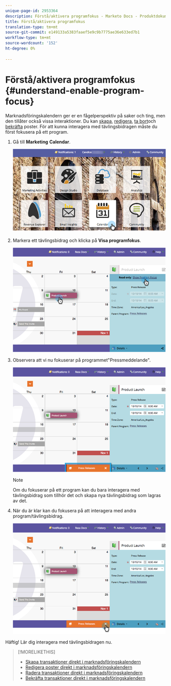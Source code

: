 ```yaml
---
unique-page-id: 2953364
description: Förstå/aktivera programfokus - Marketo Docs - Produktdokumentation
title: Förstå/aktivera programfokus
translation-type: tm+mt
source-git-commit: e149133a5383faaef5e9c9b7775ae36e633ed7b1
workflow-type: tm+mt
source-wordcount: '152'
ht-degree: 0%

---
```



# Förstå/aktivera programfokus {#understand-enable-program-focus}

Marknadsföringskalendern ger er en fågelperspektiv på saker och ting, men den tillåter också vissa interaktioner. Du kan [skapa](../../../../product-docs/core-marketo-concepts/marketing-calendar/working-with-the-calendar/create-entries-directly-in-the-marketing-calendar.md), [redigera](../../../../product-docs/core-marketo-concepts/marketing-calendar/working-with-the-calendar/edit-entries-directly-in-the-marketing-calendar.md), [ta bort](../../../../product-docs/core-marketo-concepts/marketing-calendar/working-with-the-calendar/delete-entries-directly-in-the-marketing-calendar.md)och [bekräfta](../../../../product-docs/core-marketo-concepts/marketing-calendar/working-with-the-calendar/confirm-entries-directly-in-the-marketing-calendar.md) poster. För att kunna interagera med tävlingsbidragen måste du först fokusera på ett program.

1. Gå till **Marketing** **Calendar**.

   ![](assets/2017-05-10-15-30-47-1.png)

1. Markera ett tävlingsbidrag och klicka på **Visa programfokus**.

   ![](assets/image2014-10-20-13-3a24-3a3.png)

1. Observera att vi nu fokuserar på programmet&quot;Pressmeddelande&quot;.

   ![](assets/image2014-10-20-13-3a24-3a15.png)

   >[!NOTE]
   >
   >Om du fokuserar på ett program kan du bara interagera med tävlingsbidrag som tillhör det och skapa nya tävlingsbidrag som lagras av det.

1. När du är klar kan du fokusera på att interagera med andra program/tävlingsbidrag.

   ![](assets/image2014-10-20-13-3a24-3a24.png)

Häftig! Lär dig interagera med tävlingsbidragen nu.

>[!MORELIKETHIS]
>
>* [Skapa transaktioner direkt i marknadsföringskalendern](../../../../product-docs/core-marketo-concepts/marketing-calendar/working-with-the-calendar/create-entries-directly-in-the-marketing-calendar.md)
>* [Redigera poster direkt i marknadsföringskalendern](../../../../product-docs/core-marketo-concepts/marketing-calendar/working-with-the-calendar/edit-entries-directly-in-the-marketing-calendar.md)
>* [Radera transaktioner direkt i marknadsföringskalendern](../../../../product-docs/core-marketo-concepts/marketing-calendar/working-with-the-calendar/delete-entries-directly-in-the-marketing-calendar.md)
>* [Bekräfta transaktioner direkt i marknadsföringskalendern](../../../../product-docs/core-marketo-concepts/marketing-calendar/working-with-the-calendar/confirm-entries-directly-in-the-marketing-calendar.md)

>



